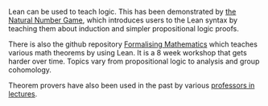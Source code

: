 Lean can be used to teach logic. This has been demonstrated by [the Natural Number Game](https://www.ma.imperial.ac.uk/~buzzard/xena/natural_number_game/), which introduces users to the Lean syntax by teaching them about induction and simpler propositional logic proofs.

There is also the github repository [Formalising Mathematics](https://github.com/ImperialCollegeLondon/formalising-mathematics) which teaches various math theorems by using Lean. It is a 8 week workshop that gets harder over time. Topics vary from propositional logic to analysis and group cohomology.

Theorem provers have also been used in the past by various [professors in lectures](https://youtu.be/Y7blCeETJo8?t=2176https://www.youtube.com/watch?v=Y7blCeETJo8&t=801s).